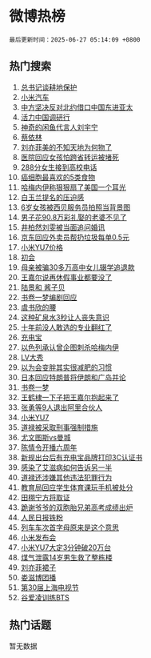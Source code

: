 # 微博热榜

`最后更新时间：2025-06-27 05:14:09 +0800`

## 热门搜索

1. [总书记谈耕地保护](https://m.weibo.cn/search?containerid=100103type%3D1%26t%3D10%26q%3D%23%E6%80%BB%E4%B9%A6%E8%AE%B0%E8%B0%88%E8%80%95%E5%9C%B0%E4%BF%9D%E6%8A%A4%23&stream_entry_id=51&isnewpage=1&extparam=seat%3D1%26filter_type%3Drealtimehot%26stream_entry_id%3D51%26c_type%3D51%26cate%3D10103%26q%3D%2523%25E6%2580%25BB%25E4%25B9%25A6%25E8%25AE%25B0%25E8%25B0%2588%25E8%2580%2595%25E5%259C%25B0%25E4%25BF%259D%25E6%258A%25A4%2523%26dgr%3D0%26pos%3D0%26display_time%3D1750972447%26pre_seqid%3D17509724476400160466598)
1. [小米汽车](https://m.weibo.cn/search?containerid=100103type%3D1%26t%3D10%26q%3D%E5%B0%8F%E7%B1%B3%E6%B1%BD%E8%BD%A6&stream_entry_id=31&isnewpage=1&extparam=seat%3D1%26lcate%3D5001%26c_type%3D31%26q%3D%25E5%25B0%258F%25E7%25B1%25B3%25E6%25B1%25BD%25E8%25BD%25A6%26dgr%3D0%26realpos%3D1%26stream_entry_id%3D31%26pos%3D0%26filter_type%3Drealtimehot%26flag%3D16%26band_rank%3D1%26cate%3D5001%26display_time%3D1750972447%26pre_seqid%3D17509724476400160466598)
1. [中方坚决反对北约借口中国东进亚太](https://m.weibo.cn/search?containerid=100103type%3D1%26t%3D10%26q%3D%23%E4%B8%AD%E6%96%B9%E5%9D%9A%E5%86%B3%E5%8F%8D%E5%AF%B9%E5%8C%97%E7%BA%A6%E5%80%9F%E5%8F%A3%E4%B8%AD%E5%9B%BD%E4%B8%9C%E8%BF%9B%E4%BA%9A%E5%A4%AA%23&stream_entry_id=31&isnewpage=1&extparam=seat%3D1%26lcate%3D5001%26c_type%3D31%26q%3D%2523%25E4%25B8%25AD%25E6%2596%25B9%25E5%259D%259A%25E5%2586%25B3%25E5%258F%258D%25E5%25AF%25B9%25E5%258C%2597%25E7%25BA%25A6%25E5%2580%259F%25E5%258F%25A3%25E4%25B8%25AD%25E5%259B%25BD%25E4%25B8%259C%25E8%25BF%259B%25E4%25BA%259A%25E5%25A4%25AA%2523%26dgr%3D0%26realpos%3D2%26stream_entry_id%3D31%26pos%3D1%26filter_type%3Drealtimehot%26flag%3D0%26band_rank%3D2%26cate%3D5001%26display_time%3D1750972447%26pre_seqid%3D17509724476400160466598)
1. [活力中国调研行](https://m.weibo.cn/search?containerid=100103type%3D1%26t%3D10%26q%3D%23%E6%B4%BB%E5%8A%9B%E4%B8%AD%E5%9B%BD%E8%B0%83%E7%A0%94%E8%A1%8C%23&stream_entry_id=31&isnewpage=1&extparam=seat%3D1%26lcate%3D5001%26c_type%3D31%26q%3D%2523%25E6%25B4%25BB%25E5%258A%259B%25E4%25B8%25AD%25E5%259B%25BD%25E8%25B0%2583%25E7%25A0%2594%25E8%25A1%258C%2523%26dgr%3D0%26realpos%3D3%26stream_entry_id%3D31%26pos%3D2%26filter_type%3Drealtimehot%26flag%3D0%26band_rank%3D3%26cate%3D5001%26display_time%3D1750972447%26pre_seqid%3D17509724476400160466598)
1. [神奇的闲鱼代言人刘宇宁](https://m.weibo.cn/search?containerid=100103type%3D1%26t%3D10%26q%3D%23%E7%A5%9E%E5%A5%87%E7%9A%84%E9%97%B2%E9%B1%BC%E4%BB%A3%E8%A8%80%E4%BA%BA%E5%88%98%E5%AE%87%E5%AE%81%23&stream_entry_id=31&isnewpage=1&extparam=seat%3D1%26lcate%3D5001%26topic_ad%3D1%26c_type%3D31%26cate%3D5001%26dgr%3D0%26adid%3D292012%26stream_entry_id%3D31%26pos%3D3%26is_ad_pos%3D1%26q%3D%2523%25E7%25A5%259E%25E5%25A5%2587%25E7%259A%2584%25E9%2597%25B2%25E9%25B1%25BC%25E4%25BB%25A3%25E8%25A8%2580%25E4%25BA%25BA%25E5%2588%2598%25E5%25AE%2587%25E5%25AE%2581%2523%26filter_type%3Drealtimehot%26band_rank%3D4%26display_time%3D1750972447%26pre_seqid%3D17509724476400160466598)
1. [蔡依林](https://m.weibo.cn/search?containerid=100103type%3D1%26t%3D10%26q%3D%E8%94%A1%E4%BE%9D%E6%9E%97&stream_entry_id=31&isnewpage=1&extparam=seat%3D1%26lcate%3D5001%26c_type%3D31%26q%3D%25E8%2594%25A1%25E4%25BE%259D%25E6%259E%2597%26dgr%3D0%26realpos%3D4%26stream_entry_id%3D31%26pos%3D4%26filter_type%3Drealtimehot%26flag%3D2%26band_rank%3D4%26cate%3D5001%26display_time%3D1750972447%26pre_seqid%3D17509724476400160466598)
1. [刘亦菲美的不知天地为何物了](https://m.weibo.cn/search?containerid=100103type%3D1%26t%3D10%26q%3D%23%E5%88%98%E4%BA%A6%E8%8F%B2%E7%BE%8E%E7%9A%84%E4%B8%8D%E7%9F%A5%E5%A4%A9%E5%9C%B0%E4%B8%BA%E4%BD%95%E7%89%A9%E4%BA%86%23&stream_entry_id=31&isnewpage=1&extparam=seat%3D1%26lcate%3D5001%26c_type%3D31%26q%3D%2523%25E5%2588%2598%25E4%25BA%25A6%25E8%258F%25B2%25E7%25BE%258E%25E7%259A%2584%25E4%25B8%258D%25E7%259F%25A5%25E5%25A4%25A9%25E5%259C%25B0%25E4%25B8%25BA%25E4%25BD%2595%25E7%2589%25A9%25E4%25BA%2586%2523%26dgr%3D0%26realpos%3D5%26stream_entry_id%3D31%26pos%3D5%26filter_type%3Drealtimehot%26flag%3D2%26band_rank%3D5%26cate%3D5001%26display_time%3D1750972447%26pre_seqid%3D17509724476400160466598)
1. [医院回应女孩怕跨省转运被堵死](https://m.weibo.cn/search?containerid=100103type%3D1%26t%3D10%26q%3D%23%E5%8C%BB%E9%99%A2%E5%9B%9E%E5%BA%94%E5%A5%B3%E5%AD%A9%E6%80%95%E8%B7%A8%E7%9C%81%E8%BD%AC%E8%BF%90%E8%A2%AB%E5%A0%B5%E6%AD%BB%23&stream_entry_id=31&isnewpage=1&extparam=seat%3D1%26lcate%3D5001%26c_type%3D31%26q%3D%2523%25E5%258C%25BB%25E9%2599%25A2%25E5%259B%259E%25E5%25BA%2594%25E5%25A5%25B3%25E5%25AD%25A9%25E6%2580%2595%25E8%25B7%25A8%25E7%259C%2581%25E8%25BD%25AC%25E8%25BF%2590%25E8%25A2%25AB%25E5%25A0%25B5%25E6%25AD%25BB%2523%26dgr%3D0%26realpos%3D6%26stream_entry_id%3D31%26pos%3D6%26filter_type%3Drealtimehot%26flag%3D0%26band_rank%3D6%26cate%3D5001%26display_time%3D1750972447%26pre_seqid%3D17509724476400160466598)
1. [288分女生接到高校电话](https://m.weibo.cn/search?containerid=100103type%3D1%26t%3D10%26q%3D%23288%E5%88%86%E5%A5%B3%E7%94%9F%E6%8E%A5%E5%88%B0%E9%AB%98%E6%A0%A1%E7%94%B5%E8%AF%9D%23&stream_entry_id=31&isnewpage=1&extparam=seat%3D1%26lcate%3D5001%26c_type%3D31%26q%3D%2523288%25E5%2588%2586%25E5%25A5%25B3%25E7%2594%259F%25E6%258E%25A5%25E5%2588%25B0%25E9%25AB%2598%25E6%25A0%25A1%25E7%2594%25B5%25E8%25AF%259D%2523%26dgr%3D0%26realpos%3D7%26stream_entry_id%3D31%26pos%3D7%26filter_type%3Drealtimehot%26flag%3D0%26band_rank%3D7%26cate%3D5001%26display_time%3D1750972447%26pre_seqid%3D17509724476400160466598)
1. [癌细胞最喜欢的5类食物](https://m.weibo.cn/search?containerid=100103type%3D1%26t%3D10%26q%3D%23%E7%99%8C%E7%BB%86%E8%83%9E%E6%9C%80%E5%96%9C%E6%AC%A2%E7%9A%845%E7%B1%BB%E9%A3%9F%E7%89%A9%23&stream_entry_id=31&isnewpage=1&extparam=seat%3D1%26lcate%3D5001%26c_type%3D31%26q%3D%2523%25E7%2599%258C%25E7%25BB%2586%25E8%2583%259E%25E6%259C%2580%25E5%2596%259C%25E6%25AC%25A2%25E7%259A%25845%25E7%25B1%25BB%25E9%25A3%259F%25E7%2589%25A9%2523%26dgr%3D0%26realpos%3D8%26stream_entry_id%3D31%26pos%3D8%26filter_type%3Drealtimehot%26flag%3D0%26band_rank%3D8%26cate%3D5001%26display_time%3D1750972447%26pre_seqid%3D17509724476400160466598)
1. [哈梅内伊称狠狠扇了美国一个耳光](https://m.weibo.cn/search?containerid=100103type%3D1%26t%3D10%26q%3D%23%E5%93%88%E6%A2%85%E5%86%85%E4%BC%8A%E7%A7%B0%E7%8B%A0%E7%8B%A0%E6%89%87%E4%BA%86%E7%BE%8E%E5%9B%BD%E4%B8%80%E4%B8%AA%E8%80%B3%E5%85%89%23&stream_entry_id=31&isnewpage=1&extparam=seat%3D1%26lcate%3D5001%26c_type%3D31%26q%3D%2523%25E5%2593%2588%25E6%25A2%2585%25E5%2586%2585%25E4%25BC%258A%25E7%25A7%25B0%25E7%258B%25A0%25E7%258B%25A0%25E6%2589%2587%25E4%25BA%2586%25E7%25BE%258E%25E5%259B%25BD%25E4%25B8%2580%25E4%25B8%25AA%25E8%2580%25B3%25E5%2585%2589%2523%26dgr%3D0%26realpos%3D9%26stream_entry_id%3D31%26pos%3D9%26filter_type%3Drealtimehot%26flag%3D0%26band_rank%3D9%26cate%3D5001%26display_time%3D1750972447%26pre_seqid%3D17509724476400160466598)
1. [白玉兰提名的压迫感](https://m.weibo.cn/search?containerid=100103type%3D1%26t%3D10%26q%3D%23%E7%99%BD%E7%8E%89%E5%85%B0%E6%8F%90%E5%90%8D%E7%9A%84%E5%8E%8B%E8%BF%AB%E6%84%9F%23&stream_entry_id=31&isnewpage=1&extparam=seat%3D1%26lcate%3D5001%26c_type%3D31%26q%3D%2523%25E7%2599%25BD%25E7%258E%2589%25E5%2585%25B0%25E6%258F%2590%25E5%2590%258D%25E7%259A%2584%25E5%258E%258B%25E8%25BF%25AB%25E6%2584%259F%2523%26dgr%3D0%26realpos%3D10%26stream_entry_id%3D31%26pos%3D10%26filter_type%3Drealtimehot%26flag%3D0%26band_rank%3D10%26cate%3D5001%26display_time%3D1750972447%26pre_seqid%3D17509724476400160466598)
1. [6岁女孩被西贝服务员拍照当背景图](https://m.weibo.cn/search?containerid=100103type%3D1%26t%3D10%26q%3D%236%E5%B2%81%E5%A5%B3%E5%AD%A9%E8%A2%AB%E8%A5%BF%E8%B4%9D%E6%9C%8D%E5%8A%A1%E5%91%98%E6%8B%8D%E7%85%A7%E5%BD%93%E8%83%8C%E6%99%AF%E5%9B%BE%23&stream_entry_id=31&isnewpage=1&extparam=seat%3D1%26lcate%3D5001%26c_type%3D31%26q%3D%25236%25E5%25B2%2581%25E5%25A5%25B3%25E5%25AD%25A9%25E8%25A2%25AB%25E8%25A5%25BF%25E8%25B4%259D%25E6%259C%258D%25E5%258A%25A1%25E5%2591%2598%25E6%258B%258D%25E7%2585%25A7%25E5%25BD%2593%25E8%2583%258C%25E6%2599%25AF%25E5%259B%25BE%2523%26dgr%3D0%26realpos%3D11%26stream_entry_id%3D31%26pos%3D11%26filter_type%3Drealtimehot%26flag%3D2%26band_rank%3D11%26cate%3D5001%26display_time%3D1750972447%26pre_seqid%3D17509724476400160466598)
1. [男子花90.8万彩礼娶的老婆不见了](https://m.weibo.cn/search?containerid=100103type%3D1%26t%3D10%26q%3D%23%E7%94%B7%E5%AD%90%E8%8A%B190.8%E4%B8%87%E5%BD%A9%E7%A4%BC%E5%A8%B6%E7%9A%84%E8%80%81%E5%A9%86%E4%B8%8D%E8%A7%81%E4%BA%86%23&stream_entry_id=31&isnewpage=1&extparam=seat%3D1%26lcate%3D5001%26c_type%3D31%26q%3D%2523%25E7%2594%25B7%25E5%25AD%2590%25E8%258A%25B190.8%25E4%25B8%2587%25E5%25BD%25A9%25E7%25A4%25BC%25E5%25A8%25B6%25E7%259A%2584%25E8%2580%2581%25E5%25A9%2586%25E4%25B8%258D%25E8%25A7%2581%25E4%25BA%2586%2523%26dgr%3D0%26realpos%3D12%26stream_entry_id%3D31%26pos%3D12%26filter_type%3Drealtimehot%26flag%3D2%26band_rank%3D12%26cate%3D5001%26display_time%3D1750972447%26pre_seqid%3D17509724476400160466598)
1. [井柏然刘雯被当面追问婚讯](https://m.weibo.cn/search?containerid=100103type%3D1%26t%3D10%26q%3D%23%E4%BA%95%E6%9F%8F%E7%84%B6%E5%88%98%E9%9B%AF%E8%A2%AB%E5%BD%93%E9%9D%A2%E8%BF%BD%E9%97%AE%E5%A9%9A%E8%AE%AF%23&stream_entry_id=31&isnewpage=1&extparam=seat%3D1%26lcate%3D5001%26c_type%3D31%26q%3D%2523%25E4%25BA%2595%25E6%259F%258F%25E7%2584%25B6%25E5%2588%2598%25E9%259B%25AF%25E8%25A2%25AB%25E5%25BD%2593%25E9%259D%25A2%25E8%25BF%25BD%25E9%2597%25AE%25E5%25A9%259A%25E8%25AE%25AF%2523%26dgr%3D0%26realpos%3D13%26stream_entry_id%3D31%26pos%3D13%26filter_type%3Drealtimehot%26flag%3D2%26band_rank%3D13%26cate%3D5001%26display_time%3D1750972447%26pre_seqid%3D17509724476400160466598)
1. [京东回应外卖员帮扔垃圾每单0.5元](https://m.weibo.cn/search?containerid=100103type%3D1%26t%3D10%26q%3D%23%E4%BA%AC%E4%B8%9C%E5%9B%9E%E5%BA%94%E5%A4%96%E5%8D%96%E5%91%98%E5%B8%AE%E6%89%94%E5%9E%83%E5%9C%BE%E6%AF%8F%E5%8D%950.5%E5%85%83%23&stream_entry_id=31&isnewpage=1&extparam=seat%3D1%26lcate%3D5001%26c_type%3D31%26q%3D%2523%25E4%25BA%25AC%25E4%25B8%259C%25E5%259B%259E%25E5%25BA%2594%25E5%25A4%2596%25E5%258D%2596%25E5%2591%2598%25E5%25B8%25AE%25E6%2589%2594%25E5%259E%2583%25E5%259C%25BE%25E6%25AF%258F%25E5%258D%25950.5%25E5%2585%2583%2523%26dgr%3D0%26realpos%3D14%26stream_entry_id%3D31%26pos%3D14%26filter_type%3Drealtimehot%26flag%3D0%26band_rank%3D14%26cate%3D5001%26display_time%3D1750972447%26pre_seqid%3D17509724476400160466598)
1. [小米YU7价格](https://m.weibo.cn/search?containerid=100103type%3D1%26t%3D10%26q%3D%E5%B0%8F%E7%B1%B3YU7%E4%BB%B7%E6%A0%BC&stream_entry_id=31&isnewpage=1&extparam=seat%3D1%26lcate%3D5001%26c_type%3D31%26q%3D%25E5%25B0%258F%25E7%25B1%25B3YU7%25E4%25BB%25B7%25E6%25A0%25BC%26dgr%3D0%26realpos%3D15%26stream_entry_id%3D31%26pos%3D15%26filter_type%3Drealtimehot%26flag%3D0%26band_rank%3D15%26cate%3D5001%26display_time%3D1750972447%26pre_seqid%3D17509724476400160466598)
1. [初会](https://m.weibo.cn/search?containerid=100103type%3D1%26t%3D10%26q%3D%E5%88%9D%E4%BC%9A&stream_entry_id=31&isnewpage=1&extparam=seat%3D1%26lcate%3D5001%26c_type%3D31%26q%3D%25E5%2588%259D%25E4%25BC%259A%26dgr%3D0%26realpos%3D16%26stream_entry_id%3D31%26pos%3D16%26filter_type%3Drealtimehot%26flag%3D0%26band_rank%3D16%26cate%3D5001%26display_time%3D1750972447%26pre_seqid%3D17509724476400160466598)
1. [母亲被骗30多万高中女儿辍学追退款](https://m.weibo.cn/search?containerid=100103type%3D1%26t%3D10%26q%3D%23%E6%AF%8D%E4%BA%B2%E8%A2%AB%E9%AA%9730%E5%A4%9A%E4%B8%87%E9%AB%98%E4%B8%AD%E5%A5%B3%E5%84%BF%E8%BE%8D%E5%AD%A6%E8%BF%BD%E9%80%80%E6%AC%BE%23&stream_entry_id=31&isnewpage=1&extparam=seat%3D1%26lcate%3D5001%26c_type%3D31%26q%3D%2523%25E6%25AF%258D%25E4%25BA%25B2%25E8%25A2%25AB%25E9%25AA%259730%25E5%25A4%259A%25E4%25B8%2587%25E9%25AB%2598%25E4%25B8%25AD%25E5%25A5%25B3%25E5%2584%25BF%25E8%25BE%258D%25E5%25AD%25A6%25E8%25BF%25BD%25E9%2580%2580%25E6%25AC%25BE%2523%26dgr%3D0%26realpos%3D17%26stream_entry_id%3D31%26pos%3D17%26filter_type%3Drealtimehot%26flag%3D0%26band_rank%3D17%26cate%3D5001%26display_time%3D1750972447%26pre_seqid%3D17509724476400160466598)
1. [王嘉尔说再休假事业都要没了](https://m.weibo.cn/search?containerid=100103type%3D1%26t%3D10%26q%3D%23%E7%8E%8B%E5%98%89%E5%B0%94%E8%AF%B4%E5%86%8D%E4%BC%91%E5%81%87%E4%BA%8B%E4%B8%9A%E9%83%BD%E8%A6%81%E6%B2%A1%E4%BA%86%23&stream_entry_id=31&isnewpage=1&extparam=seat%3D1%26lcate%3D5001%26c_type%3D31%26q%3D%2523%25E7%258E%258B%25E5%2598%2589%25E5%25B0%2594%25E8%25AF%25B4%25E5%2586%258D%25E4%25BC%2591%25E5%2581%2587%25E4%25BA%258B%25E4%25B8%259A%25E9%2583%25BD%25E8%25A6%2581%25E6%25B2%25A1%25E4%25BA%2586%2523%26dgr%3D0%26realpos%3D18%26stream_entry_id%3D31%26pos%3D18%26filter_type%3Drealtimehot%26flag%3D2%26band_rank%3D18%26cate%3D5001%26display_time%3D1750972447%26pre_seqid%3D17509724476400160466598)
1. [陆景和 酱子贝](https://m.weibo.cn/search?containerid=100103type%3D1%26t%3D10%26q%3D%E9%99%86%E6%99%AF%E5%92%8C+%E9%85%B1%E5%AD%90%E8%B4%9D&stream_entry_id=31&isnewpage=1&extparam=seat%3D1%26lcate%3D5001%26c_type%3D31%26q%3D%25E9%2599%2586%25E6%2599%25AF%25E5%2592%258C%2520%25E9%2585%25B1%25E5%25AD%2590%25E8%25B4%259D%26dgr%3D0%26realpos%3D19%26stream_entry_id%3D31%26pos%3D19%26filter_type%3Drealtimehot%26flag%3D0%26band_rank%3D19%26cate%3D5001%26display_time%3D1750972447%26pre_seqid%3D17509724476400160466598)
1. [书卷一梦编剧回应](https://m.weibo.cn/search?containerid=100103type%3D1%26t%3D10%26q%3D%23%E4%B9%A6%E5%8D%B7%E4%B8%80%E6%A2%A6%E7%BC%96%E5%89%A7%E5%9B%9E%E5%BA%94%23&stream_entry_id=31&isnewpage=1&extparam=seat%3D1%26lcate%3D5001%26c_type%3D31%26q%3D%2523%25E4%25B9%25A6%25E5%258D%25B7%25E4%25B8%2580%25E6%25A2%25A6%25E7%25BC%2596%25E5%2589%25A7%25E5%259B%259E%25E5%25BA%2594%2523%26dgr%3D0%26realpos%3D20%26stream_entry_id%3D31%26pos%3D20%26filter_type%3Drealtimehot%26flag%3D0%26band_rank%3D20%26cate%3D5001%26display_time%3D1750972447%26pre_seqid%3D17509724476400160466598)
1. [虞书欣的腰](https://m.weibo.cn/search?containerid=100103type%3D1%26t%3D10%26q%3D%E8%99%9E%E4%B9%A6%E6%AC%A3%E7%9A%84%E8%85%B0&stream_entry_id=31&isnewpage=1&extparam=seat%3D1%26lcate%3D5001%26c_type%3D31%26q%3D%25E8%2599%259E%25E4%25B9%25A6%25E6%25AC%25A3%25E7%259A%2584%25E8%2585%25B0%26dgr%3D0%26realpos%3D21%26stream_entry_id%3D31%26pos%3D21%26filter_type%3Drealtimehot%26flag%3D0%26band_rank%3D21%26cate%3D5001%26display_time%3D1750972447%26pre_seqid%3D17509724476400160466598)
1. [这种矿泉水3秒让人丧失意识](https://m.weibo.cn/search?containerid=100103type%3D1%26t%3D10%26q%3D%23%E8%BF%99%E7%A7%8D%E7%9F%BF%E6%B3%89%E6%B0%B43%E7%A7%92%E8%AE%A9%E4%BA%BA%E4%B8%A7%E5%A4%B1%E6%84%8F%E8%AF%86%23&stream_entry_id=31&isnewpage=1&extparam=seat%3D1%26lcate%3D5001%26c_type%3D31%26q%3D%2523%25E8%25BF%2599%25E7%25A7%258D%25E7%259F%25BF%25E6%25B3%2589%25E6%25B0%25B43%25E7%25A7%2592%25E8%25AE%25A9%25E4%25BA%25BA%25E4%25B8%25A7%25E5%25A4%25B1%25E6%2584%258F%25E8%25AF%2586%2523%26dgr%3D0%26realpos%3D22%26stream_entry_id%3D31%26pos%3D22%26filter_type%3Drealtimehot%26flag%3D0%26band_rank%3D22%26cate%3D5001%26display_time%3D1750972447%26pre_seqid%3D17509724476400160466598)
1. [十年前没人敢选的专业翻红了](https://m.weibo.cn/search?containerid=100103type%3D1%26t%3D10%26q%3D%23%E5%8D%81%E5%B9%B4%E5%89%8D%E6%B2%A1%E4%BA%BA%E6%95%A2%E9%80%89%E7%9A%84%E4%B8%93%E4%B8%9A%E7%BF%BB%E7%BA%A2%E4%BA%86%23&stream_entry_id=31&isnewpage=1&extparam=seat%3D1%26lcate%3D5001%26c_type%3D31%26q%3D%2523%25E5%258D%2581%25E5%25B9%25B4%25E5%2589%258D%25E6%25B2%25A1%25E4%25BA%25BA%25E6%2595%25A2%25E9%2580%2589%25E7%259A%2584%25E4%25B8%2593%25E4%25B8%259A%25E7%25BF%25BB%25E7%25BA%25A2%25E4%25BA%2586%2523%26dgr%3D0%26realpos%3D23%26stream_entry_id%3D31%26pos%3D23%26filter_type%3Drealtimehot%26flag%3D0%26band_rank%3D23%26cate%3D5001%26display_time%3D1750972447%26pre_seqid%3D17509724476400160466598)
1. [充电宝](https://m.weibo.cn/search?containerid=100103type%3D1%26t%3D10%26q%3D%E5%85%85%E7%94%B5%E5%AE%9D&stream_entry_id=31&isnewpage=1&extparam=seat%3D1%26lcate%3D5001%26c_type%3D31%26q%3D%25E5%2585%2585%25E7%2594%25B5%25E5%25AE%259D%26dgr%3D0%26realpos%3D24%26stream_entry_id%3D31%26pos%3D24%26filter_type%3Drealtimehot%26flag%3D0%26band_rank%3D24%26cate%3D5001%26display_time%3D1750972447%26pre_seqid%3D17509724476400160466598)
1. [以色列承认曾企图刺杀哈梅内伊](https://m.weibo.cn/search?containerid=100103type%3D1%26t%3D10%26q%3D%23%E4%BB%A5%E8%89%B2%E5%88%97%E6%89%BF%E8%AE%A4%E6%9B%BE%E4%BC%81%E5%9B%BE%E5%88%BA%E6%9D%80%E5%93%88%E6%A2%85%E5%86%85%E4%BC%8A%23&stream_entry_id=31&isnewpage=1&extparam=seat%3D1%26lcate%3D5001%26c_type%3D31%26q%3D%2523%25E4%25BB%25A5%25E8%2589%25B2%25E5%2588%2597%25E6%2589%25BF%25E8%25AE%25A4%25E6%259B%25BE%25E4%25BC%2581%25E5%259B%25BE%25E5%2588%25BA%25E6%259D%2580%25E5%2593%2588%25E6%25A2%2585%25E5%2586%2585%25E4%25BC%258A%2523%26dgr%3D0%26realpos%3D25%26stream_entry_id%3D31%26pos%3D25%26filter_type%3Drealtimehot%26flag%3D0%26band_rank%3D25%26cate%3D5001%26display_time%3D1750972447%26pre_seqid%3D17509724476400160466598)
1. [LV大秀](https://m.weibo.cn/search?containerid=100103type%3D1%26t%3D10%26q%3DLV%E5%A4%A7%E7%A7%80&stream_entry_id=31&isnewpage=1&extparam=seat%3D1%26lcate%3D5001%26c_type%3D31%26q%3DLV%25E5%25A4%25A7%25E7%25A7%2580%26dgr%3D0%26realpos%3D26%26stream_entry_id%3D31%26pos%3D26%26filter_type%3Drealtimehot%26flag%3D0%26band_rank%3D26%26cate%3D5001%26display_time%3D1750972447%26pre_seqid%3D17509724476400160466598)
1. [以为会变胖其实很减肥的习惯](https://m.weibo.cn/search?containerid=100103type%3D1%26t%3D10%26q%3D%23%E4%BB%A5%E4%B8%BA%E4%BC%9A%E5%8F%98%E8%83%96%E5%85%B6%E5%AE%9E%E5%BE%88%E5%87%8F%E8%82%A5%E7%9A%84%E4%B9%A0%E6%83%AF%23&stream_entry_id=31&isnewpage=1&extparam=seat%3D1%26lcate%3D5001%26c_type%3D31%26q%3D%2523%25E4%25BB%25A5%25E4%25B8%25BA%25E4%25BC%259A%25E5%258F%2598%25E8%2583%2596%25E5%2585%25B6%25E5%25AE%259E%25E5%25BE%2588%25E5%2587%258F%25E8%2582%25A5%25E7%259A%2584%25E4%25B9%25A0%25E6%2583%25AF%2523%26dgr%3D0%26realpos%3D27%26stream_entry_id%3D31%26pos%3D27%26filter_type%3Drealtimehot%26flag%3D0%26band_rank%3D27%26cate%3D5001%26display_time%3D1750972447%26pre_seqid%3D17509724476400160466598)
1. [日本回应特朗普将伊朗和广岛并论](https://m.weibo.cn/search?containerid=100103type%3D1%26t%3D10%26q%3D%23%E6%97%A5%E6%9C%AC%E5%9B%9E%E5%BA%94%E7%89%B9%E6%9C%97%E6%99%AE%E5%B0%86%E4%BC%8A%E6%9C%97%E5%92%8C%E5%B9%BF%E5%B2%9B%E5%B9%B6%E8%AE%BA%23&stream_entry_id=31&isnewpage=1&extparam=seat%3D1%26lcate%3D5001%26c_type%3D31%26q%3D%2523%25E6%2597%25A5%25E6%259C%25AC%25E5%259B%259E%25E5%25BA%2594%25E7%2589%25B9%25E6%259C%2597%25E6%2599%25AE%25E5%25B0%2586%25E4%25BC%258A%25E6%259C%2597%25E5%2592%258C%25E5%25B9%25BF%25E5%25B2%259B%25E5%25B9%25B6%25E8%25AE%25BA%2523%26dgr%3D0%26realpos%3D28%26stream_entry_id%3D31%26pos%3D28%26filter_type%3Drealtimehot%26flag%3D0%26band_rank%3D28%26cate%3D5001%26display_time%3D1750972447%26pre_seqid%3D17509724476400160466598)
1. [书卷一梦](https://m.weibo.cn/search?containerid=100103type%3D1%26t%3D10%26q%3D%E4%B9%A6%E5%8D%B7%E4%B8%80%E6%A2%A6&stream_entry_id=31&isnewpage=1&extparam=seat%3D1%26lcate%3D5001%26c_type%3D31%26q%3D%25E4%25B9%25A6%25E5%258D%25B7%25E4%25B8%2580%25E6%25A2%25A6%26dgr%3D0%26realpos%3D29%26stream_entry_id%3D31%26pos%3D29%26filter_type%3Drealtimehot%26flag%3D0%26band_rank%3D29%26cate%3D5001%26display_time%3D1750972447%26pre_seqid%3D17509724476400160466598)
1. [王鹤棣一下子把王嘉尔抱起来了](https://m.weibo.cn/search?containerid=100103type%3D1%26t%3D10%26q%3D%23%E7%8E%8B%E9%B9%A4%E6%A3%A3%E4%B8%80%E4%B8%8B%E5%AD%90%E6%8A%8A%E7%8E%8B%E5%98%89%E5%B0%94%E6%8A%B1%E8%B5%B7%E6%9D%A5%E4%BA%86%23&stream_entry_id=31&isnewpage=1&extparam=seat%3D1%26lcate%3D5001%26c_type%3D31%26q%3D%2523%25E7%258E%258B%25E9%25B9%25A4%25E6%25A3%25A3%25E4%25B8%2580%25E4%25B8%258B%25E5%25AD%2590%25E6%258A%258A%25E7%258E%258B%25E5%2598%2589%25E5%25B0%2594%25E6%258A%25B1%25E8%25B5%25B7%25E6%259D%25A5%25E4%25BA%2586%2523%26dgr%3D0%26realpos%3D30%26stream_entry_id%3D31%26pos%3D30%26filter_type%3Drealtimehot%26flag%3D0%26band_rank%3D30%26cate%3D5001%26display_time%3D1750972447%26pre_seqid%3D17509724476400160466598)
1. [张勇等9人退出阿里合伙人](https://m.weibo.cn/search?containerid=100103type%3D1%26t%3D10%26q%3D%23%E5%BC%A0%E5%8B%87%E7%AD%899%E4%BA%BA%E9%80%80%E5%87%BA%E9%98%BF%E9%87%8C%E5%90%88%E4%BC%99%E4%BA%BA%23&stream_entry_id=31&isnewpage=1&extparam=seat%3D1%26lcate%3D5001%26c_type%3D31%26q%3D%2523%25E5%25BC%25A0%25E5%258B%2587%25E7%25AD%25899%25E4%25BA%25BA%25E9%2580%2580%25E5%2587%25BA%25E9%2598%25BF%25E9%2587%258C%25E5%2590%2588%25E4%25BC%2599%25E4%25BA%25BA%2523%26dgr%3D0%26realpos%3D31%26stream_entry_id%3D31%26pos%3D31%26filter_type%3Drealtimehot%26flag%3D0%26band_rank%3D31%26cate%3D5001%26display_time%3D1750972447%26pre_seqid%3D17509724476400160466598)
1. [小米YU7](https://m.weibo.cn/search?containerid=100103type%3D1%26t%3D10%26q%3D%E5%B0%8F%E7%B1%B3YU7&stream_entry_id=31&isnewpage=1&extparam=seat%3D1%26lcate%3D5001%26c_type%3D31%26q%3D%25E5%25B0%258F%25E7%25B1%25B3YU7%26dgr%3D0%26realpos%3D32%26stream_entry_id%3D31%26pos%3D32%26filter_type%3Drealtimehot%26flag%3D0%26band_rank%3D32%26cate%3D5001%26display_time%3D1750972447%26pre_seqid%3D17509724476400160466598)
1. [道禄被采取刑事强制措施](https://m.weibo.cn/search?containerid=100103type%3D1%26t%3D10%26q%3D%23%E9%81%93%E7%A6%84%E8%A2%AB%E9%87%87%E5%8F%96%E5%88%91%E4%BA%8B%E5%BC%BA%E5%88%B6%E6%8E%AA%E6%96%BD%23&stream_entry_id=31&isnewpage=1&extparam=seat%3D1%26lcate%3D5001%26c_type%3D31%26q%3D%2523%25E9%2581%2593%25E7%25A6%2584%25E8%25A2%25AB%25E9%2587%2587%25E5%258F%2596%25E5%2588%2591%25E4%25BA%258B%25E5%25BC%25BA%25E5%2588%25B6%25E6%258E%25AA%25E6%2596%25BD%2523%26dgr%3D0%26realpos%3D33%26stream_entry_id%3D31%26pos%3D33%26filter_type%3Drealtimehot%26flag%3D1%26band_rank%3D33%26cate%3D5001%26display_time%3D1750972447%26pre_seqid%3D17509724476400160466598)
1. [尤文图斯vs曼城](https://m.weibo.cn/search?containerid=100103type%3D1%26t%3D10%26q%3D%23%E5%B0%A4%E6%96%87%E5%9B%BE%E6%96%AFvs%E6%9B%BC%E5%9F%8E%23&stream_entry_id=31&isnewpage=1&extparam=seat%3D1%26lcate%3D5001%26c_type%3D31%26q%3D%2523%25E5%25B0%25A4%25E6%2596%2587%25E5%259B%25BE%25E6%2596%25AFvs%25E6%259B%25BC%25E5%259F%258E%2523%26dgr%3D0%26realpos%3D34%26stream_entry_id%3D31%26pos%3D34%26filter_type%3Drealtimehot%26flag%3D0%26band_rank%3D34%26cate%3D5001%26display_time%3D1750972447%26pre_seqid%3D17509724476400160466598)
1. [陈情令开播六周年](https://m.weibo.cn/search?containerid=100103type%3D1%26t%3D10%26q%3D%23%E9%99%88%E6%83%85%E4%BB%A4%E5%BC%80%E6%92%AD%E5%85%AD%E5%91%A8%E5%B9%B4%23&stream_entry_id=31&isnewpage=1&extparam=seat%3D1%26lcate%3D5001%26c_type%3D31%26q%3D%2523%25E9%2599%2588%25E6%2583%2585%25E4%25BB%25A4%25E5%25BC%2580%25E6%2592%25AD%25E5%2585%25AD%25E5%2591%25A8%25E5%25B9%25B4%2523%26dgr%3D0%26realpos%3D35%26stream_entry_id%3D31%26pos%3D35%26filter_type%3Drealtimehot%26flag%3D0%26band_rank%3D35%26cate%3D5001%26display_time%3D1750972447%26pre_seqid%3D17509724476400160466598)
1. [新规出台后有充电宝品牌打印3C认证书](https://m.weibo.cn/search?containerid=100103type%3D1%26t%3D10%26q%3D%23%E6%96%B0%E8%A7%84%E5%87%BA%E5%8F%B0%E5%90%8E%E6%9C%89%E5%85%85%E7%94%B5%E5%AE%9D%E5%93%81%E7%89%8C%E6%89%93%E5%8D%B03C%E8%AE%A4%E8%AF%81%E4%B9%A6%23&stream_entry_id=31&isnewpage=1&extparam=seat%3D1%26lcate%3D5001%26c_type%3D31%26q%3D%2523%25E6%2596%25B0%25E8%25A7%2584%25E5%2587%25BA%25E5%258F%25B0%25E5%2590%258E%25E6%259C%2589%25E5%2585%2585%25E7%2594%25B5%25E5%25AE%259D%25E5%2593%2581%25E7%2589%258C%25E6%2589%2593%25E5%258D%25B03C%25E8%25AE%25A4%25E8%25AF%2581%25E4%25B9%25A6%2523%26dgr%3D0%26realpos%3D36%26stream_entry_id%3D31%26pos%3D36%26filter_type%3Drealtimehot%26flag%3D0%26band_rank%3D36%26cate%3D5001%26display_time%3D1750972447%26pre_seqid%3D17509724476400160466598)
1. [感染了艾滋病如何告诉另一半](https://m.weibo.cn/search?containerid=100103type%3D1%26t%3D10%26q%3D%23%E6%84%9F%E6%9F%93%E4%BA%86%E8%89%BE%E6%BB%8B%E7%97%85%E5%A6%82%E4%BD%95%E5%91%8A%E8%AF%89%E5%8F%A6%E4%B8%80%E5%8D%8A%23&stream_entry_id=31&isnewpage=1&extparam=seat%3D1%26lcate%3D5001%26c_type%3D31%26q%3D%2523%25E6%2584%259F%25E6%259F%2593%25E4%25BA%2586%25E8%2589%25BE%25E6%25BB%258B%25E7%2597%2585%25E5%25A6%2582%25E4%25BD%2595%25E5%2591%258A%25E8%25AF%2589%25E5%258F%25A6%25E4%25B8%2580%25E5%258D%258A%2523%26dgr%3D0%26realpos%3D37%26stream_entry_id%3D31%26pos%3D37%26filter_type%3Drealtimehot%26flag%3D0%26band_rank%3D37%26cate%3D5001%26display_time%3D1750972447%26pre_seqid%3D17509724476400160466598)
1. [道禄还涉嫌其他违法犯罪行为](https://m.weibo.cn/search?containerid=100103type%3D1%26t%3D10%26q%3D%23%E9%81%93%E7%A6%84%E8%BF%98%E6%B6%89%E5%AB%8C%E5%85%B6%E4%BB%96%E8%BF%9D%E6%B3%95%E7%8A%AF%E7%BD%AA%E8%A1%8C%E4%B8%BA%23&stream_entry_id=31&isnewpage=1&extparam=seat%3D1%26lcate%3D5001%26c_type%3D31%26q%3D%2523%25E9%2581%2593%25E7%25A6%2584%25E8%25BF%2598%25E6%25B6%2589%25E5%25AB%258C%25E5%2585%25B6%25E4%25BB%2596%25E8%25BF%259D%25E6%25B3%2595%25E7%258A%25AF%25E7%25BD%25AA%25E8%25A1%258C%25E4%25B8%25BA%2523%26dgr%3D0%26realpos%3D38%26stream_entry_id%3D31%26pos%3D38%26filter_type%3Drealtimehot%26flag%3D1%26band_rank%3D38%26cate%3D5001%26display_time%3D1750972447%26pre_seqid%3D17509724476400160466598)
1. [教育局回应学生体育课玩手机被处分](https://m.weibo.cn/search?containerid=100103type%3D1%26t%3D10%26q%3D%23%E6%95%99%E8%82%B2%E5%B1%80%E5%9B%9E%E5%BA%94%E5%AD%A6%E7%94%9F%E4%BD%93%E8%82%B2%E8%AF%BE%E7%8E%A9%E6%89%8B%E6%9C%BA%E8%A2%AB%E5%A4%84%E5%88%86%23&stream_entry_id=31&isnewpage=1&extparam=seat%3D1%26lcate%3D5001%26c_type%3D31%26q%3D%2523%25E6%2595%2599%25E8%2582%25B2%25E5%25B1%2580%25E5%259B%259E%25E5%25BA%2594%25E5%25AD%25A6%25E7%2594%259F%25E4%25BD%2593%25E8%2582%25B2%25E8%25AF%25BE%25E7%258E%25A9%25E6%2589%258B%25E6%259C%25BA%25E8%25A2%25AB%25E5%25A4%2584%25E5%2588%2586%2523%26dgr%3D0%26realpos%3D39%26stream_entry_id%3D31%26pos%3D39%26filter_type%3Drealtimehot%26flag%3D1%26band_rank%3D39%26cate%3D5001%26display_time%3D1750972447%26pre_seqid%3D17509724476400160466598)
1. [田栩宁方将取证](https://m.weibo.cn/search?containerid=100103type%3D1%26t%3D10%26q%3D%23%E7%94%B0%E6%A0%A9%E5%AE%81%E6%96%B9%E5%B0%86%E5%8F%96%E8%AF%81%23&stream_entry_id=31&isnewpage=1&extparam=seat%3D1%26lcate%3D5001%26c_type%3D31%26q%3D%2523%25E7%2594%25B0%25E6%25A0%25A9%25E5%25AE%2581%25E6%2596%25B9%25E5%25B0%2586%25E5%258F%2596%25E8%25AF%2581%2523%26dgr%3D0%26realpos%3D40%26stream_entry_id%3D31%26pos%3D40%26filter_type%3Drealtimehot%26flag%3D0%26band_rank%3D40%26cate%3D5001%26display_time%3D1750972447%26pre_seqid%3D17509724476400160466598)
1. [跪谢爷爷的双胞胎兄弟高考成绩出炉](https://m.weibo.cn/search?containerid=100103type%3D1%26t%3D10%26q%3D%23%E8%B7%AA%E8%B0%A2%E7%88%B7%E7%88%B7%E7%9A%84%E5%8F%8C%E8%83%9E%E8%83%8E%E5%85%84%E5%BC%9F%E9%AB%98%E8%80%83%E6%88%90%E7%BB%A9%E5%87%BA%E7%82%89%23&stream_entry_id=31&isnewpage=1&extparam=seat%3D1%26lcate%3D5001%26c_type%3D31%26q%3D%2523%25E8%25B7%25AA%25E8%25B0%25A2%25E7%2588%25B7%25E7%2588%25B7%25E7%259A%2584%25E5%258F%258C%25E8%2583%259E%25E8%2583%258E%25E5%2585%2584%25E5%25BC%259F%25E9%25AB%2598%25E8%2580%2583%25E6%2588%2590%25E7%25BB%25A9%25E5%2587%25BA%25E7%2582%2589%2523%26dgr%3D0%26realpos%3D41%26stream_entry_id%3D31%26pos%3D41%26filter_type%3Drealtimehot%26flag%3D0%26band_rank%3D41%26cate%3D5001%26display_time%3D1750972447%26pre_seqid%3D17509724476400160466598)
1. [人民日报铁粉](https://m.weibo.cn/search?containerid=100103type%3D1%26t%3D10%26q%3D%23%E4%BA%BA%E6%B0%91%E6%97%A5%E6%8A%A5%E9%93%81%E7%B2%89%23&stream_entry_id=31&isnewpage=1&extparam=seat%3D1%26lcate%3D5001%26c_type%3D31%26q%3D%2523%25E4%25BA%25BA%25E6%25B0%2591%25E6%2597%25A5%25E6%258A%25A5%25E9%2593%2581%25E7%25B2%2589%2523%26dgr%3D0%26realpos%3D42%26stream_entry_id%3D31%26pos%3D42%26filter_type%3Drealtimehot%26flag%3D0%26band_rank%3D42%26cate%3D5001%26display_time%3D1750972447%26pre_seqid%3D17509724476400160466598)
1. [列车车次首字母原来是这个意思](https://m.weibo.cn/search?containerid=100103type%3D1%26t%3D10%26q%3D%23%E5%88%97%E8%BD%A6%E8%BD%A6%E6%AC%A1%E9%A6%96%E5%AD%97%E6%AF%8D%E5%8E%9F%E6%9D%A5%E6%98%AF%E8%BF%99%E4%B8%AA%E6%84%8F%E6%80%9D%23&stream_entry_id=31&isnewpage=1&extparam=seat%3D1%26lcate%3D5001%26c_type%3D31%26q%3D%2523%25E5%2588%2597%25E8%25BD%25A6%25E8%25BD%25A6%25E6%25AC%25A1%25E9%25A6%2596%25E5%25AD%2597%25E6%25AF%258D%25E5%258E%259F%25E6%259D%25A5%25E6%2598%25AF%25E8%25BF%2599%25E4%25B8%25AA%25E6%2584%258F%25E6%2580%259D%2523%26dgr%3D0%26realpos%3D43%26stream_entry_id%3D31%26pos%3D43%26filter_type%3Drealtimehot%26flag%3D1%26band_rank%3D43%26cate%3D5001%26display_time%3D1750972447%26pre_seqid%3D17509724476400160466598)
1. [小米发布会](https://m.weibo.cn/search?containerid=100103type%3D1%26t%3D10%26q%3D%23%E5%B0%8F%E7%B1%B3%E5%8F%91%E5%B8%83%E4%BC%9A%23&stream_entry_id=31&isnewpage=1&extparam=seat%3D1%26lcate%3D5001%26c_type%3D31%26q%3D%2523%25E5%25B0%258F%25E7%25B1%25B3%25E5%258F%2591%25E5%25B8%2583%25E4%25BC%259A%2523%26dgr%3D0%26realpos%3D44%26stream_entry_id%3D31%26pos%3D44%26filter_type%3Drealtimehot%26flag%3D0%26band_rank%3D44%26cate%3D5001%26display_time%3D1750972447%26pre_seqid%3D17509724476400160466598)
1. [小米YU7大定3分钟破20万台](https://m.weibo.cn/search?containerid=100103type%3D1%26t%3D10%26q%3D%23%E5%B0%8F%E7%B1%B3YU7%E5%A4%A7%E5%AE%9A3%E5%88%86%E9%92%9F%E7%A0%B420%E4%B8%87%E5%8F%B0%23&stream_entry_id=31&isnewpage=1&extparam=seat%3D1%26lcate%3D5001%26c_type%3D31%26q%3D%2523%25E5%25B0%258F%25E7%25B1%25B3YU7%25E5%25A4%25A7%25E5%25AE%259A3%25E5%2588%2586%25E9%2592%259F%25E7%25A0%25B420%25E4%25B8%2587%25E5%258F%25B0%2523%26dgr%3D0%26realpos%3D45%26stream_entry_id%3D31%26pos%3D45%26filter_type%3Drealtimehot%26flag%3D0%26band_rank%3D45%26cate%3D5001%26display_time%3D1750972447%26pre_seqid%3D17509724476400160466598)
1. [煤气泄露14岁男生救了整栋楼](https://m.weibo.cn/search?containerid=100103type%3D1%26t%3D10%26q%3D%23%E7%85%A4%E6%B0%94%E6%B3%84%E9%9C%B214%E5%B2%81%E7%94%B7%E7%94%9F%E6%95%91%E4%BA%86%E6%95%B4%E6%A0%8B%E6%A5%BC%23&stream_entry_id=31&isnewpage=1&extparam=seat%3D1%26lcate%3D5001%26c_type%3D31%26q%3D%2523%25E7%2585%25A4%25E6%25B0%2594%25E6%25B3%2584%25E9%259C%25B214%25E5%25B2%2581%25E7%2594%25B7%25E7%2594%259F%25E6%2595%2591%25E4%25BA%2586%25E6%2595%25B4%25E6%25A0%258B%25E6%25A5%25BC%2523%26dgr%3D0%26realpos%3D46%26stream_entry_id%3D31%26pos%3D46%26filter_type%3Drealtimehot%26flag%3D0%26band_rank%3D46%26cate%3D5001%26display_time%3D1750972447%26pre_seqid%3D17509724476400160466598)
1. [刘亦菲裙子](https://m.weibo.cn/search?containerid=100103type%3D1%26t%3D10%26q%3D%E5%88%98%E4%BA%A6%E8%8F%B2%E8%A3%99%E5%AD%90&stream_entry_id=31&isnewpage=1&extparam=seat%3D1%26lcate%3D5001%26c_type%3D31%26q%3D%25E5%2588%2598%25E4%25BA%25A6%25E8%258F%25B2%25E8%25A3%2599%25E5%25AD%2590%26dgr%3D0%26realpos%3D47%26stream_entry_id%3D31%26pos%3D47%26filter_type%3Drealtimehot%26flag%3D0%26band_rank%3D47%26cate%3D5001%26display_time%3D1750972447%26pre_seqid%3D17509724476400160466598)
1. [娄滋博团播](https://m.weibo.cn/search?containerid=100103type%3D1%26t%3D10%26q%3D%23%E5%A8%84%E6%BB%8B%E5%8D%9A%E5%9B%A2%E6%92%AD%23&stream_entry_id=31&isnewpage=1&extparam=seat%3D1%26lcate%3D5001%26c_type%3D31%26q%3D%2523%25E5%25A8%2584%25E6%25BB%258B%25E5%258D%259A%25E5%259B%25A2%25E6%2592%25AD%2523%26dgr%3D0%26realpos%3D48%26stream_entry_id%3D31%26pos%3D48%26filter_type%3Drealtimehot%26flag%3D0%26band_rank%3D48%26cate%3D5001%26display_time%3D1750972447%26pre_seqid%3D17509724476400160466598)
1. [第30届上海电视节](https://m.weibo.cn/search?containerid=100103type%3D1%26t%3D10%26q%3D%23%E7%AC%AC30%E5%B1%8A%E4%B8%8A%E6%B5%B7%E7%94%B5%E8%A7%86%E8%8A%82%23&stream_entry_id=31&isnewpage=1&extparam=seat%3D1%26lcate%3D5001%26c_type%3D31%26q%3D%2523%25E7%25AC%25AC30%25E5%25B1%258A%25E4%25B8%258A%25E6%25B5%25B7%25E7%2594%25B5%25E8%25A7%2586%25E8%258A%2582%2523%26dgr%3D0%26realpos%3D49%26stream_entry_id%3D31%26pos%3D49%26filter_type%3Drealtimehot%26flag%3D0%26band_rank%3D49%26cate%3D5001%26display_time%3D1750972447%26pre_seqid%3D17509724476400160466598)
1. [谷爱凌训练BTS](https://m.weibo.cn/search?containerid=100103type%3D1%26t%3D10%26q%3D%23%E8%B0%B7%E7%88%B1%E5%87%8C%E8%AE%AD%E7%BB%83BTS%23&stream_entry_id=31&isnewpage=1&extparam=seat%3D1%26lcate%3D5001%26c_type%3D31%26q%3D%2523%25E8%25B0%25B7%25E7%2588%25B1%25E5%2587%258C%25E8%25AE%25AD%25E7%25BB%2583BTS%2523%26dgr%3D0%26realpos%3D50%26stream_entry_id%3D31%26pos%3D50%26filter_type%3Drealtimehot%26flag%3D0%26band_rank%3D50%26cate%3D5001%26display_time%3D1750972447%26pre_seqid%3D17509724476400160466598)

## 热门话题

暂无数据
